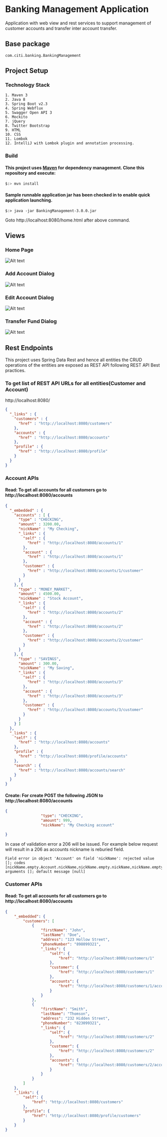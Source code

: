 # Banking Management Application
Application with web view and rest services to support management of customer accounts and transfer inter account transfer.
		
## Base package
```text
com.citi.banking.BankingManagement
```

## Project Setup
### Technology Stack 
```text
1. Maven 3
2. Java 8
3. Spring Boot v2.3
4. Spring Webflux
5. Swagger Open API 3
6. Mockito
7. jQuery
8. Twitter Bootstrap
9. HTML
10. CSS
11. Lombok
12. IntelliJ with Lombok plugin and annotation processing.
```

### Build
#### This project uses [Maven](http://maven.apache.org/) for dependency management. Clone this repository and execute:
```bash
$:> mvn install
```
#### Sample runnable application jar has been checked in to enable quick application launching.
```
$:> java -jar BankingManagement-3.0.0.jar
```
Goto http://localhost:8080/home.html after above command.
## Views

### Home Page
![Alt text](docs/homePage.PNG?raw=true "Home Page")

### Add Account Dialog
![Alt text](docs/createAccount.PNG?raw=true "Add Account Dialog")

### Edit Account Dialog
![Alt text](docs/editAccount.PNG?raw=true "Edit Account Dialog")

### Transfer Fund Dialog
![Alt text](docs/transferFund.PNG?raw=true "Transfer Fund Dialog")

## Rest Endpoints
This project uses Spring Data Rest and hence all entities the CRUD operations of the entities are exposed
as REST API following REST API Best practices.

### To get list of REST API URLs for all entities(Customer and Account) 
http://localhost:8080/
```json
{
  "_links" : {
    "customers" : {
      "href" : "http://localhost:8080/customers"
    },
    "accounts" : {
      "href" : "http://localhost:8080/accounts"
    },
    "profile" : {
      "href" : "http://localhost:8080/profile"
    }
  }
}
```

### Account APIs

#### Read: To get all accounts for all customers go to http://localhost:8080/accounts
```json
{
  "_embedded" : {
    "accounts" : [ {
      "type" : "CHECKING",
      "amount" : 3200.00,
      "nickName" : "My Checking",
      "_links" : {
        "self" : {
          "href" : "http://localhost:8080/accounts/1"
        },
        "account" : {
          "href" : "http://localhost:8080/accounts/1"
        },
        "customer" : {
          "href" : "http://localhost:8080/accounts/1/customer"
        }
      }
    }, {
      "type" : "MONEY_MARKET",
      "amount" : 4500.00,
      "nickName" : "Stock Account",
      "_links" : {
        "self" : {
          "href" : "http://localhost:8080/accounts/2"
        },
        "account" : {
          "href" : "http://localhost:8080/accounts/2"
        },
        "customer" : {
          "href" : "http://localhost:8080/accounts/2/customer"
        }
      }
    }, {
      "type" : "SAVINGS",
      "amount" : 300.00,
      "nickName" : "My Saving",
      "_links" : {
        "self" : {
          "href" : "http://localhost:8080/accounts/3"
        },
        "account" : {
          "href" : "http://localhost:8080/accounts/3"
        },
        "customer" : {
          "href" : "http://localhost:8080/accounts/3/customer"
        }
      }
    } ]
  },
  "_links" : {
    "self" : {
      "href" : "http://localhost:8080/accounts"
    },
    "profile" : {
      "href" : "http://localhost:8080/profile/accounts"
    },
    "search" : {
      "href" : "http://localhost:8080/accounts/search"
    }
  }
}
```
#### Create: For create POST the following JSON to http://localhost:8080/accounts
```json
{
                "type": "CHECKING",
                "amount": 999,
                "nickName": "My Checking account"
	
}
```
In case of validation error a 206 will be issued. For example below request will result in a 206 as accounts nickname is
reburied field.
```text
Field error in object 'Account' on field 'nickName': rejected value []; codes [nickName.empty.Account.nickName,nickName.empty.nickName,nickName.empty.java.lang.String,nickName.empty]; arguments []; default message [null]
```


### Customer APIs
#### Read: To get all accounts for all customers go to http://localhost:8080/accounts
```json
{
    "_embedded": {
        "customers": [
            {
                "firstName": "John",
                "lastName": "Doe",
                "address": "123 Hollow Street",
                "phoneNumber": "898099321",
                "_links": {
                    "self": {
                        "href": "http://localhost:8080/customers/1"
                    },
                    "customer": {
                        "href": "http://localhost:8080/customers/1"
                    },
                    "accounts": {
                        "href": "http://localhost:8080/customers/1/accounts"
                    }
                }
            },
            {
                "firstName": "Smith",
                "lastName": "Thomson",
                "address": "232 Hidden Street",
                "phoneNumber": "823099321",
                "_links": {
                    "self": {
                        "href": "http://localhost:8080/customers/2"
                    },
                    "customer": {
                        "href": "http://localhost:8080/customers/2"
                    },
                    "accounts": {
                        "href": "http://localhost:8080/customers/2/accounts"
                    }
                }
            }
        ]
    },
    "_links": {
        "self": {
            "href": "http://localhost:8080/customers"
        },
        "profile": {
            "href": "http://localhost:8080/profile/customers"
        }
    }
}
```

